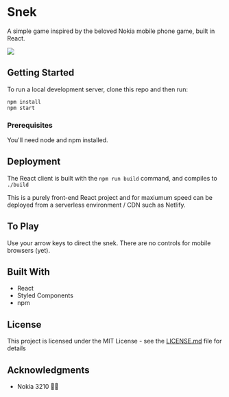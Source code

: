 # Snek

A simple game inspired by the beloved Nokia mobile phone game, built in React.

![](https://i.imgur.com/i9OjxgX.png)

## Getting Started

To run a local development server, clone this repo and then run:
```
npm install
npm start
```

### Prerequisites

You'll need node and npm installed.

## Deployment

The React client is built with the `npm run build` command, and compiles to `./build` 

This is a purely front-end React project and for maxiumum speed can be deployed from a serverless environment / CDN such as Netlify.

## To Play

Use your arrow keys to direct the snek. There are no controls for mobile browsers (yet).


## Built With

- React
- Styled Components
- npm

## License

This project is licensed under the MIT License - see the [LICENSE.md](LICENSE.md) file for details

## Acknowledgments

* Nokia 3210 🙌🏼
